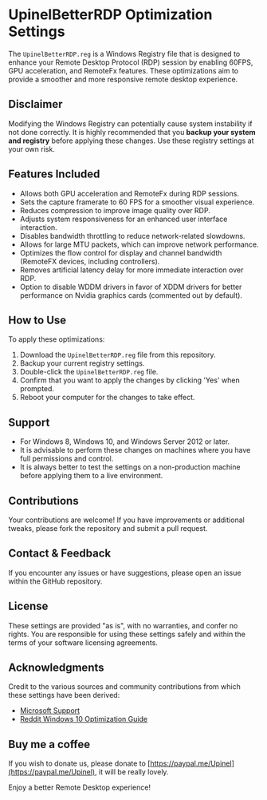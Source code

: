 # UpinelBetterRDP Optimization Settings

The `UpinelBetterRDP.reg` is a Windows Registry file that is designed to enhance your Remote Desktop Protocol (RDP) session by enabling 60FPS, GPU acceleration, and RemoteFx features. These optimizations aim to provide a smoother and more responsive remote desktop experience.

## Disclaimer

Modifying the Windows Registry can potentially cause system instability if not done correctly. It is highly recommended that you **backup your system and registry** before applying these changes. Use these registry settings at your own risk.

## Features Included

- Allows both GPU acceleration and RemoteFx during RDP sessions.
- Sets the capture framerate to 60 FPS for a smoother visual experience.
- Reduces compression to improve image quality over RDP.
- Adjusts system responsiveness for an enhanced user interface interaction.
- Disables bandwidth throttling to reduce network-related slowdowns.
- Allows for large MTU packets, which can improve network performance.
- Optimizes the flow control for display and channel bandwidth (RemoteFX devices, including controllers).
- Removes artificial latency delay for more immediate interaction over RDP.
- Option to disable WDDM drivers in favor of XDDM drivers for better performance on Nvidia graphics cards (commented out by default).

## How to Use

To apply these optimizations:

1. Download the `UpinelBetterRDP.reg` file from this repository.
2. Backup your current registry settings.
3. Double-click the `UpinelBetterRDP.reg` file.
4. Confirm that you want to apply the changes by clicking 'Yes' when prompted.
5. Reboot your computer for the changes to take effect.

## Support

- For Windows 8, Windows 10, and Windows Server 2012 or later.
- It is advisable to perform these changes on machines where you have full permissions and control.
- It is always better to test the settings on a non-production machine before applying them to a live environment.

## Contributions

Your contributions are welcome! If you have improvements or additional tweaks, please fork the repository and submit a pull request.

## Contact & Feedback

If you encounter any issues or have suggestions, please open an issue within the GitHub repository.

## License

These settings are provided "as is", with no warranties, and confer no rights. You are responsible for using these settings safely and within the terms of your software licensing agreements.

## Acknowledgments

Credit to the various sources and community contributions from which these settings have been derived:

- [Microsoft Support](https://support.microsoft.com/en-us/help/2885213/frame-rate-is-limited-to-30-fps-in-windows-8-and-windows-server-2012-r)
- [Reddit Windows 10 Optimization Guide](https://www.reddit.com/r/killerinstinct/comments/4fcdhy/an_excellent_guide_to_optimizing_your_windows_10/)

## Buy me a coffee
If you wish to donate us, please donate to [https://paypal.me/Upinel](https://paypal.me/Upinel), it will be really lovely.

Enjoy a better Remote Desktop experience!
